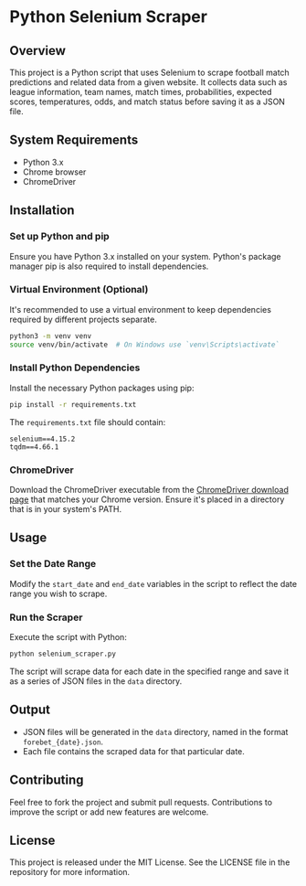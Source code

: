 # Python Selenium Scraper

## Overview
This project is a Python script that uses Selenium to scrape football match predictions and related data from a given website. It collects data such as league information, team names, match times, probabilities, expected scores, temperatures, odds, and match status before saving it as a JSON file.

## System Requirements
- Python 3.x
- Chrome browser
- ChromeDriver

## Installation

### Set up Python and pip
Ensure you have Python 3.x installed on your system. Python's package manager pip is also required to install dependencies.

### Virtual Environment (Optional)
It's recommended to use a virtual environment to keep dependencies required by different projects separate.

```bash
python3 -m venv venv
source venv/bin/activate  # On Windows use `venv\Scripts\activate`
```

### Install Python Dependencies
Install the necessary Python packages using pip:

```bash
pip install -r requirements.txt
```

The `requirements.txt` file should contain:
```
selenium==4.15.2
tqdm==4.66.1
```

### ChromeDriver
Download the ChromeDriver executable from the [ChromeDriver download page](https://chromedriver.chromium.org/downloads) that matches your Chrome version. Ensure it's placed in a directory that is in your system's PATH.

## Usage

### Set the Date Range
Modify the `start_date` and `end_date` variables in the script to reflect the date range you wish to scrape.

### Run the Scraper
Execute the script with Python:

```bash
python selenium_scraper.py
```

The script will scrape data for each date in the specified range and save it as a series of JSON files in the `data` directory.

## Output
- JSON files will be generated in the `data` directory, named in the format `forebet_{date}.json`.
- Each file contains the scraped data for that particular date.

## Contributing
Feel free to fork the project and submit pull requests. Contributions to improve the script or add new features are welcome.

## License
This project is released under the MIT License. See the LICENSE file in the repository for more information.